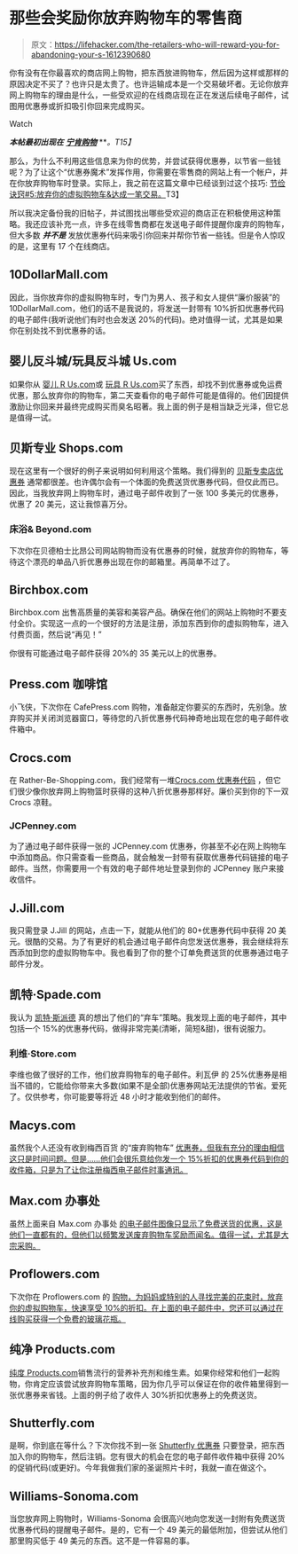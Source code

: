 # 那些会奖励你放弃购物车的零售商

> 原文：<https://lifehacker.com/the-retailers-who-will-reward-you-for-abandoning-your-s-1612390680>

你有没有在你最喜欢的商店网上购物，把东西放进购物车，然后因为这样或那样的原因决定不买了？也许只是太贵了。也许运输成本是一个交易破坏者。无论你放弃网上购物车的理由是什么，一些受欢迎的在线商店现在正在发送后续电子邮件，试图用优惠券或折扣吸引你回来完成购买。

Watch

***本帖最初出现在*** [***宁肯购物***](http://www.rather-be-shopping.com/blog/2014/07/18/abandon-shopping-cart-get-coupon/) ***。*T15】**

那么，为什么不利用这些信息来为你的优势，并尝试获得优惠券，以节省一些钱呢？为了让这个“优惠券魔术”发挥作用，你需要在零售商的网站上有一个帐户，并在你放弃购物车时登录。实际上，我之前在这篇文章中已经谈到过这个技巧: [节俭诀窍#5:放弃你的虚拟购物车&达成一笔交易。](http://www.rather-be-shopping.com/blog/2013/01/24/frugal-hack-5-abandon-your-virtual-shopping-cart/)T3】

所以我决定备份我的旧帖子，并试图找出哪些受欢迎的商店正在积极使用这种策略。我还应该补充一点，许多在线零售商都在发送电子邮件提醒你废弃的购物车，但大多数 ***并不是*** 发放优惠券代码来吸引你回来并帮你节省一些钱。但是令人惊叹的是，这里有 17 个在线商店。

## 10DollarMall.com

因此，当你放弃你的虚拟购物车时，专门为男人、孩子和女人提供“廉价服装”的 10DollarMall.com，他们的话不是我说的，将发送一封带有 10%折扣优惠券代码的电子邮件(我听说他们有时也会发送 20%的代码)。绝对值得一试，尤其是如果你在别处找不到优惠券的话。

## 婴儿反斗城/玩具反斗城 Us.com

如果你从 [婴儿 R Us.com](http://www.rather-be-shopping.com/coupons/babies-r-us)或 [玩具 R Us.com](http://www.rather-be-shopping.com/coupons/toys-r-us)买了东西，却找不到优惠券或免运费优惠，那么放弃你的购物车，第二天查看你的电子邮件可能是值得的。他们因提供激励让你回来并最终完成购买而臭名昭著。我上面的例子是相当缺乏光泽，但它总是值得一试。

## 贝斯专业 Shops.com

现在这里有一个很好的例子来说明如何利用这个策略。我们得到的 [贝斯专卖店优惠券](http://www.rather-be-shopping.com/coupons/bass-pro-shops) 通常都很差。也许偶尔会有一个体面的免费送货优惠券代码，但仅此而已。因此，当我放弃网上购物车时，通过电子邮件收到了一张 100 多美元的优惠券，优惠了 20 美元，这让我惊喜万分。

### 床浴& Beyond.com

下次你在贝德柏士比昂公司网站购物而没有优惠券的时候，就放弃你的购物车，等待这个漂亮的单品八折优惠券出现在你的邮箱里。再简单不过了。

## Birchbox.com

Birchbox.com 出售高质量的美容和美容产品。确保在他们的网站上购物时不要支付全价。实现这一点的一个很好的方法是注册，添加东西到你的虚拟购物车，进入付费页面，然后说“再见！”

你很有可能通过电子邮件获得 20%的 35 美元以上的优惠券。

## Press.com 咖啡馆

小飞侠，下次你在 CafePress.com 购物，准备敲定你要买的东西时，先别急。放弃购买并关闭浏览器窗口，等待您的八折优惠券代码神奇地出现在您的电子邮件收件箱中。

## Crocs.com

在 Rather-Be-Shopping.com，我们经常有一堆[Crocs.com 优惠券代码](http://www.rather-be-shopping.com/coupons/crocs) ，但它们很少像你放弃网上购物篮时获得的这种八折优惠券那样好。廉价买到你的下一双 Crocs 凉鞋。

### JCPenney.com

为了通过电子邮件获得一张的 JCPenney.com 优惠券，你甚至不必在网上购物车中添加商品。你只需查看一些商品，就会触发一封带有获取优惠券代码链接的电子邮件。当然，你需要用一个有效的电子邮件地址登录到你的 JCPenney 账户来接收信件。

## J.Jill.com

我只需登录 J.Jill 的网站，点击一下，就能从他们的 80+优惠券代码中获得 20 美元。很酷的交易。为了有更好的机会通过电子邮件向您发送优惠券，我会继续将东西添加到您的虚拟购物车中。我也看到了你的整个订单免费送货的优惠券通过电子邮件分发。

## 凯特·Spade.com

我认为 [凯特·斯派德](http://www.rather-be-shopping.com/coupons/kate-spade) 真的想出了他们的“弃车”策略。我发现上面的电子邮件，其中包括一个 15%的优惠券代码，做得非常完美(清晰，简短&甜)，很有说服力。

### 利维·Store.com

李维也做了很好的工作，他们放弃购物车的电子邮件。利瓦伊 的 25%优惠券是相当不错的，它能给你带来大多数(如果不是全部)优惠券网站无法提供的节省。爱死了。仅供参考，你可能要等将近 48 小时才能收到他们的邮件。

## Macys.com

虽然我个人还没有收到梅西百货 的“废弃购物车” [优惠券，但我有充分的理由相信这只是时间问题。但是……他们会很乐意给你发一个 15%折扣的优惠券代码到你的收件箱，只是为了让你注册梅西电子邮件时事通讯。](http://www.rather-be-shopping.com/coupons/macys)

## Max.com 办事处

虽然上面来自 Max.com 办事处 [的电子邮件图像只显示了免费送货的优惠，这是他们一直都有的，但他们以频繁发送废弃购物车奖励而闻名。值得一试，尤其是大宗采购。](http://www.rather-be-shopping.com/coupons/office-max)

## Proflowers.com

下次你在 Proflowers.com 的 [购物，为妈妈或特别的人寻找完美的花束时，放弃你的虚拟购物车，快速享受 10%的折扣。在上面的电子邮件中，您还可以通过在线购买获得一个免费的玻璃花瓶。](http://www.rather-be-shopping.com/coupons/proflowers)

## 纯净 Products.com

[纯度 Products.com](http://www.purityproducts.com/)销售流行的营养补充剂和维生素。如果你经常和他们一起购物，你肯定应该尝试放弃购物车策略，因为你几乎可以保证在你的收件箱里得到一张优惠券来省钱。上面的例子给了收件人 30%折扣优惠券上的免费送货。

## Shutterfly.com

是啊，你到底在等什么？下次你找不到一张 [Shutterfly 优惠券](http://www.rather-be-shopping.com/coupons/shutterfly) 只要登录，把东西加入你的购物车，然后注销。您有很大的机会在您的电子邮件收件箱中获得 20%的促销代码(或更好)。今年我做我们家的圣诞照片卡时，我就一直在做这个。

## Williams-Sonoma.com

当您放弃网上购物时，Williams-Sonoma 会很高兴地向您发送一封附有免费送货优惠券代码的提醒电子邮件。是的，它有一个 49 美元的最低附加，但尝试从他们那里购买低于 49 美元的东西。这不是一件容易的事。